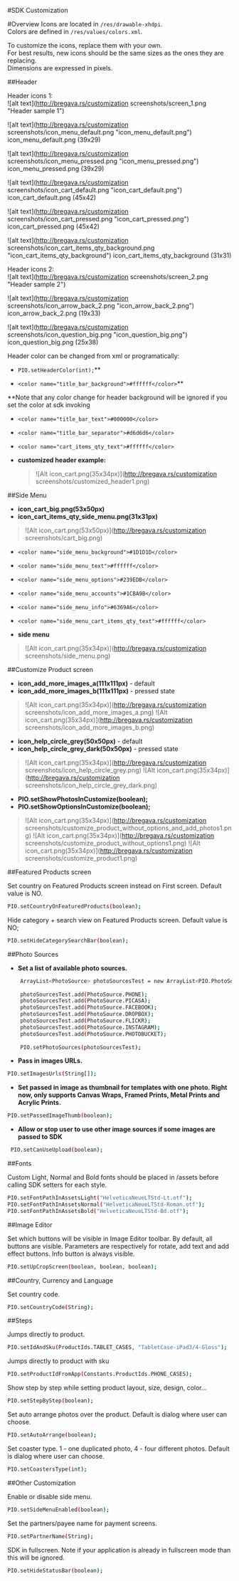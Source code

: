 #SDK Customization

#Overview
Icons are located in `/res/drawable-xhdpi`.  
Colors are defined in `/res/values/colors.xml`.  
  
To customize the icons, replace them with your own.  
For best results, new icons should be the same sizes as the ones they are replacing.  
Dimensions are expressed in pixels.  

##Header

Header icons 1:  
![alt text](http://bregava.rs/customization screenshots/screen_1.png "Header sample 1")  
  
  
![alt text](http://bregava.rs/customization screenshots/icon_menu_default.png "icon_menu_default.png")
icon_menu_default.png (39x29)  

![alt text](http://bregava.rs/customization screenshots/icon_menu_pressed.png "icon_menu_pressed.png")
icon_menu_pressed.png (39x29)  

![alt text](http://bregava.rs/customization screenshots/icon_cart_default.png "icon_cart_default.png")
icon_cart_default.png (45x42)  

![alt text](http://bregava.rs/customization screenshots/icon_cart_pressed.png "icon_cart_pressed.png")
icon_cart_pressed.png (45x42)  

![alt text](http://bregava.rs/customization screenshots/icon_cart_items_qty_background.png "icon_cart_items_qty_background")
icon_cart_items_qty_background (31x31)  
  
  
Header icons 2:  
![alt text](http://bregava.rs/customization screenshots/screen_2.png "Header sample 2")  
  
  
![alt text](http://bregava.rs/customization screenshots/icon_arrow_back_2.png "icon_arrow_back_2.png")
icon_arrow_back_2.png (19x33)  

![alt text](http://bregava.rs/customization screenshots/icon_question_big.png "icon_question_big.png")
icon_question_big.png (25x38)  
  
  
  
Header color can be changed from xml or programatically:
 - `PIO.setHeaderColor(int);`\*\*
 
 - `<color name="title_bar_background">#ffffff</color>`\*\*

\*\*Note that any color change for header background will be ignored if you set the color at sdk invoking
  
  
 - `<color name="title_bar_text">#000000</color>`
 - `<color name="title_bar_separator">#d6d6d6</color>`
 - `<color name="cart_items_qty_text">#ffffff</color>`

 - **customized header example:**
 
	>![Alt icon_cart.png(35x34px)](http://bregava.rs/customization screenshots/customized_header1.png)

##Side Menu


 - **icon\_cart\_big.png(53x50px)**
 - **icon_cart_items_qty_side_menu.png(31x31px)**
>![Alt icon_cart.png(53x50px)](http://bregava.rs/customization screenshots/cart_big.png)


 - `<color name="side_menu_background">#1D1D1D</color>`
 - `<color name="side_menu_text">#ffffff</color>`
 - `<color name="side_menu_options">#239EDB</color>`
 - `<color name="side_menu_accounts">#1CBA9B</color>`
 - `<color name="side_menu_info">#6369A6</color>`
 - `<color name="side_menu_cart_items_qty_text">#ffffff</color>`


 - **side menu**
>![Alt icon_cart.png(35x34px)](http://bregava.rs/customization screenshots/side_menu.png)


##Customize Product screen

 - **icon\_add\_more\_images\_a(111x111px)** - default
 - **icon\_add\_more\_images\_b(111x111px)** - pressed state

>![Alt icon_cart.png(35x34px)](http://bregava.rs/customization screenshots/icon_add_more_images_a.png)
>![Alt icon_cart.png(35x34px)](http://bregava.rs/customization screenshots/icon_add_more_images_b.png)


 - **icon\_help\_circle\_grey(50x50px)** - default
 - **icon\_help\_circle\_grey\_dark(50x50px)** - pressed state

>![Alt icon_cart.png(35x34px)](http://bregava.rs/customization screenshots/icon_help_circle_grey.png)
>![Alt icon_cart.png(35x34px)](http://bregava.rs/customization screenshots/icon_help_circle_grey_dark.png)

 - **PIO.setShowPhotosInCustomize(boolean);**
 - **PIO.setShowOptionsInCustomize(boolean);**

>![Alt icon_cart.png(35x34px)](http://bregava.rs/customization screenshots/customize_product_without_options_and_add_photos1.png)
>![Alt icon_cart.png(35x34px)](http://bregava.rs/customization screenshots/customize_product_without_options1.png)
>![Alt icon_cart.png(35x34px)](http://bregava.rs/customization screenshots/customize_product1.png)

##Featured Products screen

Set country on Featured Products screen instead on First screen. Default value is NO.

```sh
PIO.setCountryOnFeaturedProducts(boolean);
```


Hide category + search view on Featured Products screen. Default value is NO;

```sh
PIO.setHideCategorySearchBar(boolean);
```

##Photo Sources

 - **Set a list of available photo sources.**
```sh
	ArrayList<PhotoSource> photoSourcesTest = new ArrayList<PIO.PhotoSource>();
	
	photoSourcesTest.add(PhotoSource.PHONE);
	photoSourcesTest.add(PhotoSource.PICASA);
	photoSourcesTest.add(PhotoSource.FACEBOOK);
	photoSourcesTest.add(PhotoSource.DROPBOX);
	photoSourcesTest.add(PhotoSource.FLICKR);
	photoSourcesTest.add(PhotoSource.INSTAGRAM);
	photoSourcesTest.add(PhotoSource.PHOTOBUCKET);
	
	PIO.setPhotoSources(photoSourcesTest);
```


 - **Pass in images URLs.**
```sh
PIO.setImagesUrls(String[]);
```

 - **Set passed in image as thumbnail for templates with one photo. Right now, only supports Canvas Wraps, Framed Prints, Metal Prints and Acrylic Prints.**
```sh
PIO.setPassedImageThumb(boolean); 
```

 - **Allow or stop user to use other image sources if some images are passed to SDK**
```sh
 PIO.setCanUseUpload(boolean);
```


##Fonts

Custom Light, Normal and Bold fonts should be placed in /assets before calling SDK setters for each style.

```sh
PIO.setFontPathInAssetsLight("HelveticaNeueLTStd-Lt.otf");
PIO.setFontPathInAssetsNormal("HelveticaNeueLTStd-Roman.otf");
PIO.setFontPathInAssetsBold("HelveticaNeueLTStd-Bd.otf");
```

##Image Editor

Set which buttons will be visible in Image Editor toolbar. By default, all buttons are visible. Parameters are respectively for rotate, add text and add effect buttons. Info button is always visible.
```sh
PIO.setUpCropScreen(boolean, boolean, boolean);
```


##Country, Currency and Language

Set country code.
```sh
PIO.setCountryCode(String);
```

##Steps

Jumps directly to product.
```sh
PIO.setIdAndSku(ProductIds.TABLET_CASES, "TabletCase-iPad3/4-Gloss");
```

Jumps directly to product with sku
```sh
PIO.setProductIdFromApp(Constants.ProductIds.PHONE_CASES);
```

Show step by step while setting product layout, size, design, color...

```sh
PIO.setStepByStep(boolean);
```

Set auto arrange photos over the product. Default is dialog where user can choose.
```sh
PIO.setAutoArrange(boolean);
```

Set coaster type. 1 - one duplicated photo, 4 - four different photos. Default is dialog where user can choose.

```sh
PIO.setCoastersType(int);
```

##Other Customization

Enable or disable side menu.

```sh
PIO.setSideMenuEnabled(boolean);
```  

Set the partners/payee name for payment screens.
```sh
PIO.setPartnerName(String);
```

SDK in fullscreen. Note if your application is already in fullscreen mode than this will be ignored.

```sh
PIO.setHideStatusBar(boolean);
```


